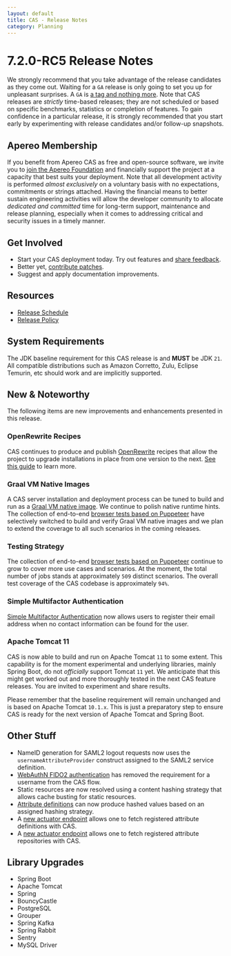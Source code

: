 ```yaml
---
layout: default
title: CAS - Release Notes
category: Planning
---
```


# 7.2.0-RC5 Release Notes

We strongly recommend that you take advantage of the release candidates as they come out. Waiting for a `GA` release is only going to set
you up for unpleasant surprises. A `GA` is [a tag and nothing more](https://apereo.github.io/2017/03/08/the-myth-of-ga-rel/). Note
that CAS releases are *strictly* time-based releases; they are not scheduled or based on specific benchmarks,
statistics or completion of features. To gain confidence in a particular
release, it is strongly recommended that you start early by experimenting with release candidates and/or follow-up snapshots.

## Apereo Membership

If you benefit from Apereo CAS as free and open-source software, we invite you
to [join the Apereo Foundation](https://www.apereo.org/content/apereo-membership)
and financially support the project at a capacity that best suits your deployment. Note that all development activity is performed
*almost exclusively* on a voluntary basis with no expectations, commitments or strings attached. Having the financial means to better
sustain engineering activities will allow the developer community to allocate *dedicated and committed* time for long-term support,
maintenance and release planning, especially when it comes to addressing critical and security issues in a timely manner.

## Get Involved

- Start your CAS deployment today. Try out features and [share feedback](/cas/Mailing-Lists.html).
- Better yet, [contribute patches](/cas/developer/Contributor-Guidelines.html).
- Suggest and apply documentation improvements.

## Resources

- [Release Schedule](https://github.com/apereo/cas/milestones)
- [Release Policy](/cas/developer/Release-Policy.html)

## System Requirements

The JDK baseline requirement for this CAS release is and **MUST** be JDK `21`. All compatible distributions
such as Amazon Corretto, Zulu, Eclipse Temurin, etc should work and are implicitly supported.

## New & Noteworthy

The following items are new improvements and enhancements presented in this release.

### OpenRewrite Recipes

CAS continues to produce and publish [OpenRewrite](https://docs.openrewrite.org/) recipes that allow the project to upgrade installations
in place from one version to the next. [See this guide](../installation/OpenRewrite-Upgrade-Recipes.html) to learn more.

### Graal VM Native Images

A CAS server installation and deployment process can be tuned to build and run
as a [Graal VM native image](../installation/GraalVM-NativeImage-Installation.html). We continue to polish native runtime hints.
The collection of end-to-end [browser tests based on Puppeteer](../../developer/Test-Process.html) have selectively switched
to build and verify Graal VM native images and we plan to extend the coverage to all such scenarios in the coming releases.

### Testing Strategy

The collection of end-to-end [browser tests based on Puppeteer](../../developer/Test-Process.html) continue to grow to cover more use cases
and scenarios. At the moment, the total number of jobs stands at approximately `509` distinct scenarios. The overall
test coverage of the CAS codebase is approximately `94%`.
 
### Simple Multifactor Authentication

[Simple Multifactor Authentication](../mfa/Simple-Multifactor-Authentication-Registration.html) now 
allows users to register their email address when no contact information can be found for the user.
  
### Apache Tomcat 11
                                                                                        
CAS is now able to build and run on Apache Tomcat `11` to some extent. This capability is for the moment experimental 
and underlying libraries, mainly Spring Boot, do not *officially* support Tomcat `11` yet. We anticipate that this might get 
worked out and more thoroughly tested in the next CAS feature releases. You are invited to experiment and share results. 

Please remember that the baseline requirement will remain unchanged and is based on Apache Tomcat `10.1.x`. This is just a preparatory step 
to ensure CAS is ready for the next version of Apache Tomcat and Spring Boot.

## Other Stuff

- NameID generation for SAML2 logout requests now uses the `usernameAttributeProvider` construct assigned to the SAML2 service definition.
- [WebAuthN FIDO2 authentication](../mfa/FIDO2-WebAuthn-Authentication.html) has removed the requirement for a username from the CAS flow.
- Static resources are now resolved using a content hashing strategy that allows cache busting for static resources.
- [Attribute definitions](../integration/Attribute-Definitions.html) can now produce hashed values based on an assigned hashing strategy. 
- A [new actuator endpoint](../integration/Attribute-Definitions.html) allows one to fetch registered attribute definitions with CAS.
- A [new actuator endpoint](../integration/Attribute-Resolution.html) allows one to fetch registered attribute repositories with CAS.

## Library Upgrades

- Spring Boot
- Apache Tomcat
- Spring
- BouncyCastle
- PostgreSQL
- Grouper
- Spring Kafka
- Spring Rabbit
- Sentry
- MySQL Driver
